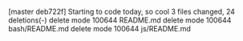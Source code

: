 [master deb722f] Starting to code today, so cool
 3 files changed, 24 deletions(-)
 delete mode 100644 README.md
 delete mode 100644 bash/README.md
 delete mode 100644 js/README.md
